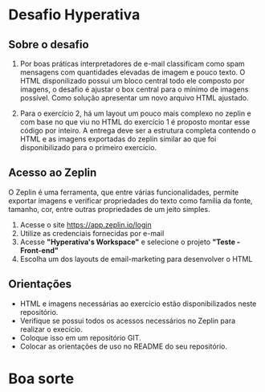 Desafio Hyperativa
==================

## Sobre o desafio

1. Por boas práticas interpretadores de e-mail classificam como spam mensagens com quantidades elevadas de imagem e pouco texto. O HTML disponilizado possui um bloco central todo ele composto por imagens, o desafio é ajustar o box central para o mínimo de imagens possível. Como solução apresentar um novo arquivo HTML ajustado.

2. Para o exercício 2, há um layout um pouco mais complexo no zeplin e com base no que viu no HTML do exercício 1 é proposto montar esse código por inteiro.
A entrega deve ser a estrutura completa contendo o HTML e as imagens exportadas do zeplin similar ao que foi disponibilizado para o primeiro exercício.

## Acesso ao Zeplin

O Zeplin é uma ferramenta, que entre várias funcionalidades, permite exportar imagens e verificar propriedades do texto como família da fonte, tamanho, cor, entre outras propriedades de um jeito simples.

1. Acesse o site https://app.zeplin.io/login
2. Utilize as credenciais fornecidas por e-mail
3. Acesse **"Hyperativa's Workspace"** e selecione o projeto **"Teste - Front-end"**
4. Escolha um dos layouts de email-marketing para desenvolver o HTML

## Orientações

* HTML e imagens necessárias ao exercício estão disponibilizados neste repositório.
* Verifique se possui todos os acessos necessários no Zeplin para realizar o execício. 
* Coloque isso em um repositório GIT.
* Colocar as orientações de uso no README do seu repositório.

# Boa sorte 

